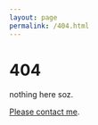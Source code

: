 ```yaml
---
layout: page
permalink: /404.html
---
```


# 404

nothing here soz.

<a href="{{ site.baseurl }}/pages/about.html#contact">Please contact me</a>.
